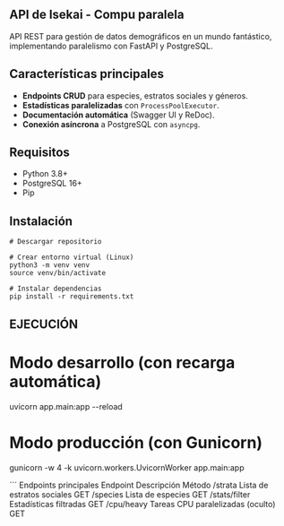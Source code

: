 ## API de Isekai - Compu paralela

API REST para gestión de datos demográficos en un mundo fantástico, implementando paralelismo con FastAPI y PostgreSQL.

## Características principales
- **Endpoints CRUD** para especies, estratos sociales y géneros.
- **Estadísticas paralelizadas** con `ProcessPoolExecutor`.
- **Documentación automática** (Swagger UI y ReDoc).
- **Conexión asíncrona** a PostgreSQL con `asyncpg`.

## Requisitos
- Python 3.8+
- PostgreSQL 16+
- Pip

## Instalación
``` 
# Descargar repositorio

# Crear entorno virtual (Linux)
python3 -m venv venv
source venv/bin/activate

# Instalar dependencias
pip install -r requirements.txt
```
## EJECUCIÓN
# Modo desarrollo (con recarga automática)
uvicorn app.main:app --reload

# Modo producción (con Gunicorn)
gunicorn -w 4 -k uvicorn.workers.UvicornWorker app.main:app

´´´
Endpoints principales
Endpoint	Descripción	Método
/strata	Lista de estratos sociales	GET
/species	Lista de especies	GET
/stats/filter	Estadísticas filtradas	GET
/cpu/heavy	Tareas CPU paralelizadas (oculto)	GET

